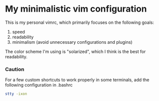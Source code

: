 # My minimalistic vim configuration

This is my personal vimrc, which primarily focuses on the following goals:

1. speed
2. readability
3. minimalism (avoid unnecessary configurations and plugins)

The color scheme I'm using is "solarized", which I think is the best for readability.

### Caution

For a few custom shortcuts to work properly in some terminals, add the following configuration in .bashrc

```bash
stty -ixon
```

